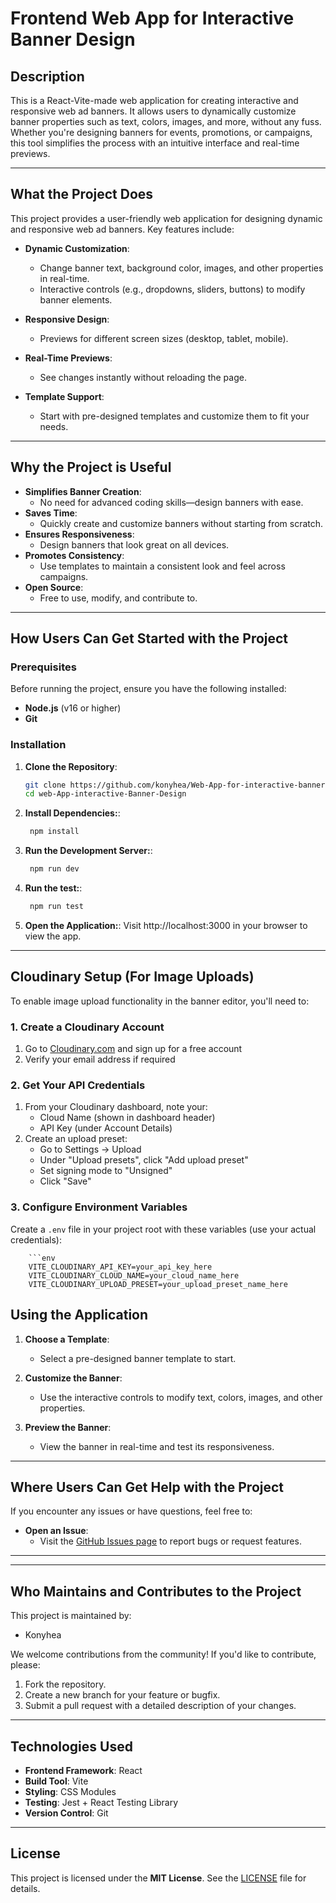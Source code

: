 # Frontend Web App for Interactive Banner Design

## Description

This is a React-Vite-made web application for creating interactive and responsive web ad banners. It allows users to dynamically customize banner properties such as text, colors, images, and more, without any fuss. Whether you're designing banners for events, promotions, or campaigns, this tool simplifies the process with an intuitive interface and real-time previews.

---

## What the Project Does

This project provides a user-friendly web application for designing dynamic and responsive web ad banners. Key features include:

- **Dynamic Customization**:
  - Change banner text, background color, images, and other properties in real-time.
  - Interactive controls (e.g., dropdowns, sliders, buttons) to modify banner elements.
- **Responsive Design**:

  - Previews for different screen sizes (desktop, tablet, mobile).

- **Real-Time Previews**:

  - See changes instantly without reloading the page.

- **Template Support**:
  - Start with pre-designed templates and customize them to fit your needs.

---

## Why the Project is Useful

- **Simplifies Banner Creation**:
  - No need for advanced coding skills—design banners with ease.
- **Saves Time**:
  - Quickly create and customize banners without starting from scratch.
- **Ensures Responsiveness**:
  - Design banners that look great on all devices.
- **Promotes Consistency**:
  - Use templates to maintain a consistent look and feel across campaigns.
- **Open Source**:
  - Free to use, modify, and contribute to.

---

## How Users Can Get Started with the Project

### Prerequisites

Before running the project, ensure you have the following installed:

- **Node.js** (v16 or higher)
- **Git**

### Installation

1. **Clone the Repository**:

   ```bash
   git clone https://github.com/konyhea/Web-App-for-interactive-banner-design.git
   cd web-App-interactive-Banner-Design

   ```

2. **Install Dependencies:**:

   ```bash
    npm install

   ```

3. **Run the Development Server:**:

   ```bash
    npm run dev


   ```

4. **Run the test:**:

   ```bash
    npm run test


   ```

5. **Open the Application:**:
   Visit http://localhost:3000 in your browser to view the app.

---

## Cloudinary Setup (For Image Uploads)

To enable image upload functionality in the banner editor, you'll need to:

### 1. Create a Cloudinary Account

1. Go to [Cloudinary.com](https://cloudinary.com/users/register_free) and sign up for a free account
2. Verify your email address if required

### 2. Get Your API Credentials

1. From your Cloudinary dashboard, note your:
   - Cloud Name (shown in dashboard header)
   - API Key (under Account Details)
2. Create an upload preset:
   - Go to Settings → Upload
   - Under "Upload presets", click "Add upload preset"
   - Set signing mode to "Unsigned"
   - Click "Save"

### 3. Configure Environment Variables

Create a `.env` file in your project root with these variables (use your actual credentials):

        ```env
        VITE_CLOUDINARY_API_KEY=your_api_key_here
        VITE_CLOUDINARY_CLOUD_NAME=your_cloud_name_here
        VITE_CLOUDINARY_UPLOAD_PRESET=your_upload_preset_name_here


## Using the Application

1. **Choose a Template**:
   - Select a pre-designed banner template to start.

2. **Customize the Banner**:
   - Use the interactive controls to modify text, colors, images, and other properties.

3. **Preview the Banner**:
   - View the banner in real-time and test its responsiveness.

---

## Where Users Can Get Help with the Project
If you encounter any issues or have questions, feel free to:

- **Open an Issue**:
  - Visit the [GitHub Issues page](https://github.com/your-username/repo-name/issues) to report bugs or request features.

---


---
## Who Maintains and Contributes to the Project
This project is maintained by:
- Konyhea


We welcome contributions from the community! If you'd like to contribute, please:
1. Fork the repository.
2. Create a new branch for your feature or bugfix.
3. Submit a pull request with a detailed description of your changes.

---

## Technologies Used
- **Frontend Framework**: React
- **Build Tool**: Vite
- **Styling**:  CSS Modules
- **Testing**: Jest + React Testing Library
- **Version Control**: Git


---

## License
This project is licensed under the **MIT License**. See the [LICENSE](./LICENSE) file for details.
```
